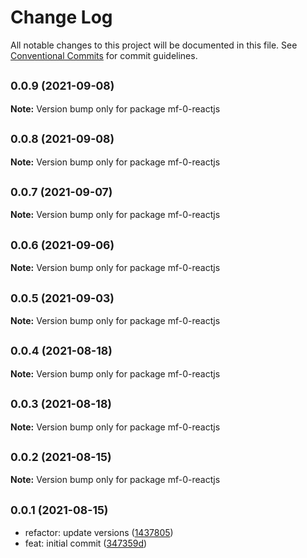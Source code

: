 # Change Log

All notable changes to this project will be documented in this file.
See [Conventional Commits](https://conventionalcommits.org) for commit guidelines.

## <small>0.0.9 (2021-09-08)</small>

**Note:** Version bump only for package mf-0-reactjs





## <small>0.0.8 (2021-09-08)</small>

**Note:** Version bump only for package mf-0-reactjs





## <small>0.0.7 (2021-09-07)</small>

**Note:** Version bump only for package mf-0-reactjs





## <small>0.0.6 (2021-09-06)</small>

**Note:** Version bump only for package mf-0-reactjs





## <small>0.0.5 (2021-09-03)</small>

**Note:** Version bump only for package mf-0-reactjs





## <small>0.0.4 (2021-08-18)</small>

**Note:** Version bump only for package mf-0-reactjs





## <small>0.0.3 (2021-08-18)</small>

**Note:** Version bump only for package mf-0-reactjs





## <small>0.0.2 (2021-08-15)</small>

**Note:** Version bump only for package mf-0-reactjs





## <small>0.0.1 (2021-08-15)</small>

* refactor: update versions ([1437805](https://github.com/gmahechas/erp/commit/1437805))
* feat: initial commit ([347359d](https://github.com/gmahechas/erp/commit/347359d))
